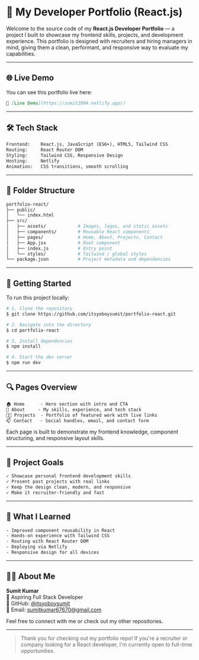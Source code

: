 # 💼 My Developer Portfolio (React.js)

Welcome to the source code of my **React.js Developer Portfolio** — a project I built to showcase my frontend skills, projects, and development experience. This portfolio is designed with recruiters and hiring managers in mind, giving them a clean, performant, and responsive way to evaluate my capabilities.

---

## 🌐 Live Demo

You can see this portfolio live here:

```md
🔗 [Live Demo](https://sumit2004.netlify.app/)
```

---

## 🛠️ Tech Stack

```txt
Frontend:    React.js, JavaScript (ES6+), HTML5, Tailwind CSS
Routing:     React Router DOM
Styling:     Tailwind CSS, Responsive Design
Hosting:     Netlify
Animation:   CSS transitions, smooth scrolling
```

---

## 📁 Folder Structure

```bash
portfolio-react/
├── public/
│   └── index.html
├── src/
│   ├── assets/            # Images, logos, and static assets
│   ├── components/        # Reusable React components
│   ├── pages/             # Home, About, Projects, Contact
│   ├── App.jsx            # Root component
│   ├── index.js           # Entry point
│   └── styles/            # Tailwind / global styles
└── package.json           # Project metadata and dependencies
```

---

## 🚀 Getting Started

To run this project locally:

```bash
# 1. Clone the repository
$ git clone https://github.com/itsyoboysumit/portfolio-react.git

# 2. Navigate into the directory
$ cd portfolio-react

# 3. Install dependencies
$ npm install

# 4. Start the dev server
$ npm run dev
```

---

## 🔍 Pages Overview

```txt
🏠 Home      - Hero section with intro and CTA
👤 About     - My skills, experience, and tech stack
🧑‍💻 Projects  - Portfolio of featured work with live links
📫 Contact   - Social handles, email, and contact form
```

Each page is built to demonstrate my frontend knowledge, component structuring, and responsive layout skills.

---

## 🎯 Project Goals

```txt
✓ Showcase personal frontend development skills
✓ Present past projects with real links
✓ Keep the design clean, modern, and responsive
✓ Make it recruiter-friendly and fast
```

---

## 🧠 What I Learned

```txt
- Improved component reusability in React
- Hands-on experience with Tailwind CSS
- Routing with React Router DOM
- Deploying via Netlify
- Responsive design for all devices
```

---


## 🙋‍♂️ About Me

**Sumit Kumar**  
💼 Aspiring Full Stack Developer  
🔗 GitHub: [@itsyoboysumit](https://github.com/itsyoboysumit)  
📧 Email: [sumitkumar67670@gmail.com](mailto:sumitkumar67670@gmail.com)


Feel free to connect with me or check out my other repositories.

---

> Thank you for checking out my portfolio repo! If you're a recruiter or company looking for a React developer, I'm currently open to full-time opportunities.
